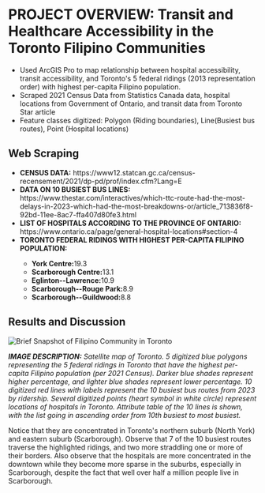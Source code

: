 # PROJECT OVERVIEW: Transit and Healthcare Accessibility in the Toronto Filipino Communities

  <ul>
    <li>Used ArcGIS Pro to map relationship between hospital accessibility, transit accessibility, and Toronto's 5 federal ridings (2013 representation order) with highest per-capita Filipino population.</li>
    <li>Scraped 2021 Census Data from Statistics Canada data, hospital locations from Government of Ontario, and transit data from Toronto Star article</li>
    <li>Feature classes digitized: Polygon (Riding boundaries), Line(Busiest bus routes), Point (Hospital locations)</li>
  </ul>
  
## Web Scraping
<ul>
<li><b>CENSUS DATA:</b> https://www12.statcan.gc.ca/census-recensement/2021/dp-pd/prof/index.cfm?Lang=E </li>
<li><b>DATA ON 10 BUSIEST BUS LINES:</b> https://www.thestar.com/interactives/which-ttc-route-had-the-most-delays-in-2023-which-had-the-most-breakdowns-or/article_713836f8-92bd-11ee-8ac7-ffa407d80fe3.html </li>
<li><b>LIST OF HOSPITALS ACCORDING TO THE PROVINCE OF ONTARIO:</b> https://www.ontario.ca/page/general-hospital-locations#section-4 </li>
<li><b>TORONTO FEDERAL RIDINGS WITH HIGHEST PER-CAPITA FILIPINO POPULATION:</b></li>
  <ul>
    <li><b>York Centre:</b>19.3</li>
    <li><b>Scarborough Centre:</b>13.1</li>
    <li><b>Eglinton--Lawrence:</b>10.9</li>
    <li><b>Scarborough--Rouge Park:</b>8.9</li>
    <li><b>Scarborough--Guildwood:</b>8.8</li>
  </ul>
</ul>

## Results and Discussion
![Brief Snapshot of Filipino Community in Toronto](https://github.com/user-attachments/assets/3c8202ea-58a0-4506-a346-e3a132873165)

<i> <b>IMAGE DESCRIPTION:</b> Satellite map of Toronto. 5 digitized blue polygons representing the 5 federal ridings in Toronto that have the highest per-capita Filipino population (per 2021 Census). Darker blue shades represent higher percentage, and lighter blue shades represent lower percentage. 10 digitized red lines with labels represent the 10 busiest bus routes from 2023 by ridership. Several digitized points (heart symbol in white circle) represent locations of hospitals in Toronto. Attribute table of the 10 lines is shown, with the list going in ascending order from 10th busiest to most busiest.</i>

Notice that they are concentrated in Toronto's northern suburb (North York) and eastern suburb (Scarborough). Observe that 7 of the 10 busiest routes traverse the highlighted ridings, and two more straddling one or more of their borders. Also observe that the hospitals are more concentrated in the downtown while they become more sparse in the suburbs, especially in Scarborough, despite the fact that well over half a million people live in Scarborough.
